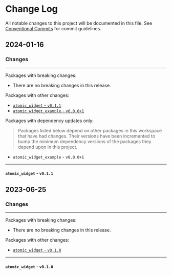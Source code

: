 # Change Log

All notable changes to this project will be documented in this file.
See [Conventional Commits](https://conventionalcommits.org) for commit guidelines.

## 2024-01-16

### Changes

---

Packages with breaking changes:

 - There are no breaking changes in this release.

Packages with other changes:

 - [`atomic_widget` - `v0.1.1`](#atomic_widget---v011)
 - [`atomic_widget_example` - `v0.0.0+1`](#atomic_widget_example---v0001)

Packages with dependency updates only:

> Packages listed below depend on other packages in this workspace that have had changes. Their versions have been incremented to bump the minimum dependency versions of the packages they depend upon in this project.

 - `atomic_widget_example` - `v0.0.0+1`

---

#### `atomic_widget` - `v0.1.1`


## 2023-06-25

### Changes

---

Packages with breaking changes:

 - There are no breaking changes in this release.

Packages with other changes:

 - [`atomic_widget` - `v0.1.0`](#atomic_widget---v010)

---

#### `atomic_widget` - `v0.1.0`

